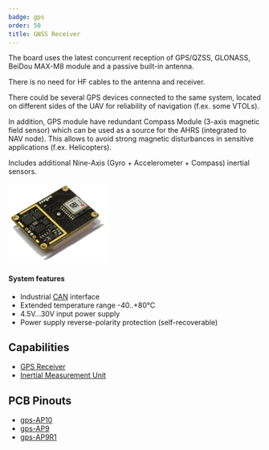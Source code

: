 ```yaml
---
badge: gps
order: 50
title: GNSS Receiver
---
```


The board uses the latest concurrent reception of GPS/QZSS, GLONASS, BeiDou MAX-M8 module and a passive built-in antenna.

There is no need for HF cables to the antenna and receiver.

There could be several GPS devices connected to the same system, located on different sides of the UAV for reliability of navigation (f.ex. some VTOLs).

In addition, GPS module have redundant Compass Module (3-axis magnetic field sensor) which can be used as a source for the AHRS (integrated to NAV node). This allows to avoid strong magnetic disturbances in sensitive applications (f.ex. Helicopters).

Includes additional Nine-Axis (Gyro + Accelerometer + Compass) inertial sensors.

![GPS](img/gps-pcb.png)

#### System features

- Industrial [CAN](https://en.wikipedia.org/wiki/CAN_bus) interface
- Extended temperature range -40..+80°C
- 4.5V...30V input power supply
- Power supply reverse-polarity protection (self-recoverable)

## Capabilities

- [GPS Receiver](../../fw/conf/gps.md)
- [Inertial Measurement Unit](../../fw/conf/imu.md)

## PCB Pinouts

- [gps-AP10](pinouts/gps-AP10.pdf)
- [gps-AP9](pinouts/gps-AP9.pdf)
- [gps-AP9R1](pinouts/gps-AP9R1.pdf)
